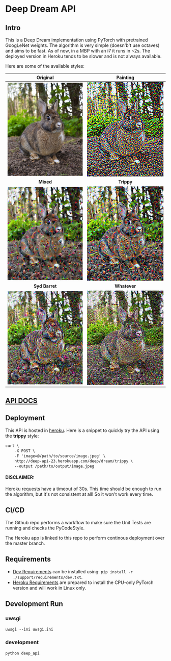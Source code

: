 # Deep Dream API

## Intro

This is a Deep Dream implementation using PyTorch with pretrained GoogLeNet weights. The algorithm is very simple (doesn'b't use octaves) and aims to be fast. As of now, in a MBP with an i7 it runs in ~2s. The deployed version in Heroku tends to be slower and is not always available.

Here are some of the available styles:

| Original | Painting |
| --- | --- |
| ![Bunny](assets/bunny.jpg) | ![Painting Bunny](assets/painting.jpeg) |
| <center>**Mixed**</center> | <center>**Trippy**</center> |
| ![Mixed Bunny](assets/texture.jpeg) | ![Trippy Bunny](assets/trippy.jpeg) |
| <center>**Syd Barret**</center> | <center>**Whatever**</center> |
| ![Syd Barrett Bunny](assets/barrett.jpeg) | ![Whatever Bunny](assets/whatever.jpeg) |


## [API DOCS](API.md)

## Deployment

This API is hosted in [heroku](http://heroku.com). Here is a snippet to quickly try the API using the **trippy** style:

```
curl \
    -X POST \
    -F 'image=@/path/to/source/image.jpeg' \
    http://deep-api-23.herokuapp.com/deep/dream/trippy \
    --output /path/to/output/image.jpeg
```

#### DISCLAIMER:

Heroku requests have a timeout of 30s. This time should be enough to run the algorithm, but it's not consistent at all! So it won't work every time.

## CI/CD

The Github repo performs a workflow to make sure the Unit Tests are running and checks the PyCodeStyle.

The Heroku app is linked to this repo to perform continous deployment over the master branch.


## Requirements

- [Dev Requirements](./support/requirements/dev.txt) can be installed using: `pip install -r ./support/requirements/dev.txt`.
- [Heroku Requirements](./support/requirements/heroku.txt) are prepared to install the CPU-only PyTorch version and will work in Linux only.

## Development Run

### uwsgi

```
uwsgi --ini uwsgi.ini 
```

### development

```
python deep_api
```
